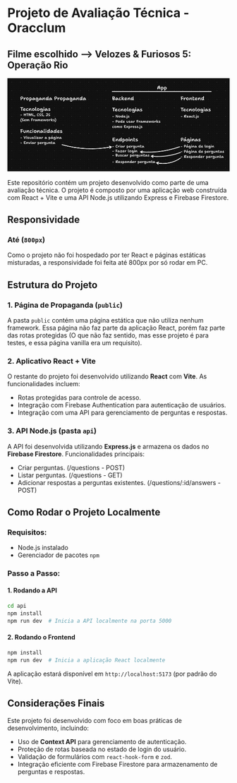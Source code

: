 # Projeto de Avaliação Técnica - Oracclum

## Filme escolhido --> Velozes & Furiosos 5: Operação Rio

<p align="center">
  <img alt="Banner" title="Banner" src="./src/assets/template/banner.jpg"/>
</p>

Este repositório contém um projeto desenvolvido como parte de uma avaliação técnica. O projeto é composto por uma aplicação web construída com React + Vite e uma API Node.js utilizando Express e Firebase Firestore.

## Responsividade
### Até (`800px`)
Como o projeto não foi hospedado por ter React e páginas estáticas misturadas, a responsividade foi feita até 800px por só rodar em PC.

## Estrutura do Projeto

### 1. Página de Propaganda (`public`)
A pasta `public` contém uma página estática que não utiliza nenhum framework. Essa página não faz parte da aplicação React, porém faz parte das rotas protegidas (O que não faz sentido, mas esse projeto é para testes, e essa página vanilla era um requisito).

### 2. Aplicativo React + Vite
O restante do projeto foi desenvolvido utilizando **React** com **Vite**. As funcionalidades incluem:

- Rotas protegidas para controle de acesso.
- Integração com Firebase Authentication para autenticação de usuários.
- Integração com uma API para gerenciamento de perguntas e respostas.

### 3. API Node.js (pasta `api`)
A API foi desenvolvida utilizando **Express.js** e armazena os dados no **Firebase Firestore**. Funcionalidades principais:

- Criar perguntas. (/questions - POST)
- Listar perguntas. (/questions - GET)
- Adicionar respostas a perguntas existentes. (/questions/:id/answers - POST)

## Como Rodar o Projeto Localmente

### Requisitos:
- Node.js instalado
- Gerenciador de pacotes `npm`

### Passo a Passo:

#### 1. Rodando a API
```sh
cd api
npm install  
npm run dev  # Inicia a API localmente na porta 5000
```

#### 2. Rodando o Frontend
```sh
npm install  
npm run dev  # Inicia a aplicação React localmente
```

A aplicação estará disponível em `http://localhost:5173` (por padrão do Vite).

## Considerações Finais
Este projeto foi desenvolvido com foco em boas práticas de desenvolvimento, incluindo:
- Uso de **Context API** para gerenciamento de autenticação.
- Proteção de rotas baseada no estado de login do usuário.
- Validação de formulários com `react-hook-form` e `zod`.
- Integração eficiente com Firebase Firestore para armazenamento de perguntas e respostas.

